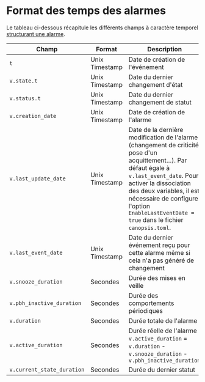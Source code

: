 # Format des temps des alarmes

Le tableau ci-dessous récapitule les différents champs à caractère temporel [structurant une alarme](../../guide-developpement/base-de-donnees/periodical-alarm.md).

| Champ  | Format | Description |
|--------|--------|-------------|
| `t`    | Unix Timestamp | Date de création de l'événement |
| `v.state.t` | Unix Timestamp | Date du dernier changement d'état |
| `v.status.t` | Unix Timestamp | Date du dernier changement de statut |
| `v.creation_date` | Unix Timestamp | Date de création de l'alarme |
| `v.last_update_date` | Unix Timestamp | Date de la dernière modification de l'alarme (changement de criticité, pose d'un acquittement…). Par défaut égale à `v.last_event_date`. Pour activer la dissociation des deux variables, il est nécessaire de configurer l'option `EnableLastEventDate = true` dans le fichier `canopsis.toml`. |
| `v.last_event_date` | Unix Timestamp | Date du dernier événement reçu pour cette alarme même si cela n'a pas généré de changement |
| `v.snooze_duration` | Secondes | Durée des mises en veille |
| `v.pbh_inactive_duration` | Secondes | Durée des comportements périodiques |
| `v.duration` | Secondes | Durée totale de l'alarme |
| `v.active_duration` | Secondes | Durée réelle de l'alarme : `v.active_duration` = `v.duration` - `v.snooze_duration` - `v.pbh_inactive_duration` |
| `v.current_state_duration` | Secondes | Durée du dernier statut |


